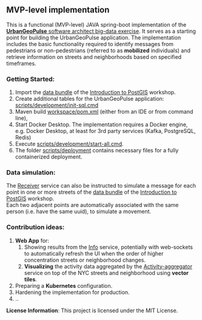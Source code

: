 ## MVP-level implementation
This is a functional (MVP-level) JAVA spring-boot implementation of the [**UrbanGeoPulse** software architect big-data exercise](../README.md).
It serves as a starting point for building the UrbanGeoPulse application. The implementation includes the basic functionality required to identify messages from pedestrians or non-pedestrians (referred to as **mobilized** individuals) and retrieve information on streets and neighborhoods based on specified timeframes.

### Getting Started:
1. Import the [data bundle](https://s3.amazonaws.com/s3.cleverelephant.ca/postgis-workshop-2020.zip) of the [Introduction to PostGIS](https://postgis.net/workshops/postgis-intro) workshop.
2. Create additional tables for the UrbanGeoPulse application: [scripts/development/init-sql.cmd](scripts/development/init-sql.cmd)
3. Maven build [workspace/pom.xml](workspace/pom.xml) (either from an IDE or from command line),
4. Start Docker Desktop. The implementation requires a Docker engine, e.g. Docker Desktop, at least for 3rd party services (Kafka, PostgreSQL, Redis)
5. Execute [scripts/development/start-all.cmd](scripts/development/start-all.cmd).
6. The folder [scripts/deployment](scripts/deployment) contains necessary files for a fully containerized deployment.

### Data simulation:
The [Receiver](services/receiver/architecture.md) service can also be instructed to simulate a message for each point in one or more streets of the [data bundle](https://s3.amazonaws.com/s3.cleverelephant.ca/postgis-workshop-2020.zip) of the [Introduction to PostGIS](https://postgis.net/workshops/postgis-intro) workshop.<br>
Each two adjacent points are automatically associated with the same person (i.e. have the same uuid), to simulate a movement.

### Contribution ideas: 
1. **Web App** for:
   1. Showing results from the [Info](services/info/architecture.md) service, potentially with web-sockets to automatically refresh the UI when the order of higher concentration streets or neighborhood changes.
   2. **Visualizing** the activity data aggregated by the [Activity-aggregator](services/activity-aggregator/architecture.md) service on top of the NYC streets and neighborhood using **vector tiles**.
2. Preparing a **Kubernetes** configuration.
3. Hardening the implementation for production.
4. ..

**License Information**: This project is licensed under the MIT License.

